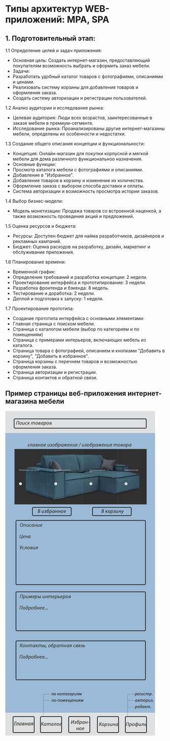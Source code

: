 # Типы архитектур WEB-приложений: MPA, SPA

## 1. Подготовительный этап:

1.1 Определение целей и задач приложения:
- Основная цель: Создать интернет-магазин, предоставляющий покупателям возможность выбрать и оформить заказ мебели.
- Задачи:
- Разработать удобный каталог товаров с фотографиями, описаниями и ценами.
- Реализовать систему корзины для добавления товаров и оформления заказа.
- Создать систему авторизации и регистрации пользователей.

1.2 Анализ аудитории и исследование рынка:
- Целевая аудитория: Люди всех возрастов, заинтересованные в заказе мебели в премиум-сегменте.
- Исследование рынка: Проанализированы другие интернет-магазины мебели, определены их особенности и недостатки.

1.3 Создание общего описания концепции и функциональности:
- Концепция: Онлайн-магазин для покупки корпусной и мягкой мебели для дома различного функциональноо назначения.
- Основные функции:
- Просмотр каталога мебели с фотографиями и описаниями.
- Добавление в "Избранное".
- Добавление товаров в корзину и изменение их количества.
- Оформление заказа с выбором способа доставки и оплаты.
- Система авторизации и возможность просмотра истории заказов.

1.4 Выбор бизнес-модели:
- Модель монетизации: Продажа товаров со встроенной наценкой, а также возможность проведения акций и предложений.

1.5 Оценка ресурсов и бюджета:
- Ресурсы: Доступен бюджет для найма разработчиков, дизайнеров и рекламных кампаний.
- Бюджет: Оценка расходов на разработку, дизайн, маркетинг и обслуживание приложения.

1.6 Планирование времени:
- Временной график:
- Определение требований и разработка концепции: 2 недели.
- Проектирование интерфейса и прототипирование: 3 недели.
- Разработка фронтенда и бэкенда: 8 недель.
- Тестирование и доработка: 2 недели.
- Деплой и подготовка к запуску: 1 неделя.

1.7 Проектирование прототипа:
- Создание прототипа интерфейса с основными элементами:
- Главная страница с поиском мебели.
- Страница с каталогом мебели (выбор по категориям и по помещениям)
- Страница с примерами интерьеров, включающих мебель из каталога.
- Страница товара с фотографией, описанием и кнопками "Добавить в корзину", "Добавить в избранное".
- Страница корзины с перечнем товаров и возможностью оформления заказа.
- Страница авторизации и регистрации.
- Страница контактов и обратной связи.

## Пример страницы веб-приложения интернет-магазина мебели
![demo_page](demo_page.jpg)